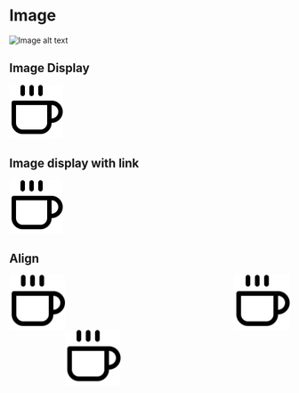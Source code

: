 # Image

![Image alt text](path 'title')

## Image Display
![Love Cofee](coffee.svg 'Icon of a coffee')

## Image display with link
[![Love Cofee](coffee.svg 'Icon of a coffee')](http://azonedev.com)

## Align
<img src="coffee.svg" width="100px" align="right">

<img src="coffee.svg" width="100px" align="left">
<br>
<br>
<br>
<br>
<br>
<p align="center">
    <img src="coffee.svg" width="100px" align="left">
</p>